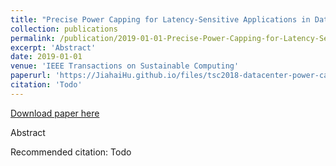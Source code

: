 ```yaml
---
title: "Precise Power Capping for Latency-Sensitive Applications in Datacenter"
collection: publications
permalink: /publication/2019-01-01-Precise-Power-Capping-for-Latency-Sensitive-Applications-in-Datacenter
excerpt: 'Abstract'
date: 2019-01-01
venue: 'IEEE Transactions on Sustainable Computing'
paperurl: 'https://JiahaiHu.github.io/files/tsc2018-datacenter-power-capping.pdf'
citation: 'Todo'
---
```


<a href='https://JiahaiHu.github.io/files/tsc2018-datacenter-power-capping.pdf'>Download paper here</a>

Abstract

Recommended citation: Todo
